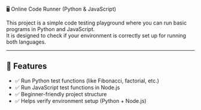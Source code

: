🖥 Online Code Runner (Python & JavaScript)

This project is a simple code testing playground where you can run basic programs in Python and JavaScript.  
It is designed to check if your environment is correctly set up for running both languages.

---

## 🚀 Features
- ✅ Run Python test functions (like Fibonacci, factorial, etc.)
- ✅ Run JavaScript test functions in Node.js
- ✅ Beginner-friendly project structure
- ✅ Helps verify environment setup (Python + Node.js)
